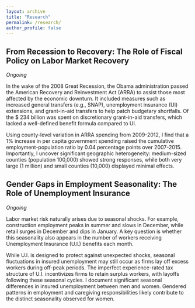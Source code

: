 ```yaml
---
layout: archive
title: "Research"
permalink: /research/
author_profile: false
---
```


## From Recession to Recovery: The Role of Fiscal Policy on Labor Market Recovery
*Ongoing*

In the wake of the 2008 Great Recession, the Obama administration passed the American Recovery 
and Reinvestment Act (ARRA) to assist those most affected by the economic downturn. It 
included measures such as increased general transfers (e.g., SNAP), unemployment insurance 
(UI) extensions, and grant-in-aid transfers to help patch budgetary shortfalls. Of the 
<span>$</span>&nbsp;234 billion was spent on discretionary grant-in-aid transfers, which 
lacked a well-defined benefit formula compared to UI. 

Using county-level variation in ARRA spending from 2009-2012, I find that a 1% increase in per
capita government spending raised the cumulative employment-population ratio by 0.04 percentage 
points over 2007-2015. Importantly, I uncover significant geographic heterogeneity: 
medium-sized counties (population 100,000) showed strong responses, while both very large
(1 million) and small counties (10,000) displayed minimal effects.

## Gender Gaps in Employment Seasonality: The Role of Unemployment Insurance
*Ongoing*

Labor market risk naturally arises due to seasonal shocks. For example, construction 
employment peaks in summer and slows in December, while retail surges in December and dips 
in January. A key question is whether this seasonality also appears in the number of workers 
receiving Unemployment Insurance (U.I.) benefits each month. 

While U.I. is designed to protect against unexpected shocks, seasonal fluctuations in insured 
unemployment may still occur as firms lay off excess workers during off-peak periods. The 
imperfect experience-rated tax structure of U.I. incentivizes firms to retain surplus 
workers, with layoffs following these seasonal cycles. I document significant seasonal 
differences in insured unemployment between men and women. Gendered patterns in employment 
and caregiving responsibilities likely contribute to the distinct seasonality observed for 
women.